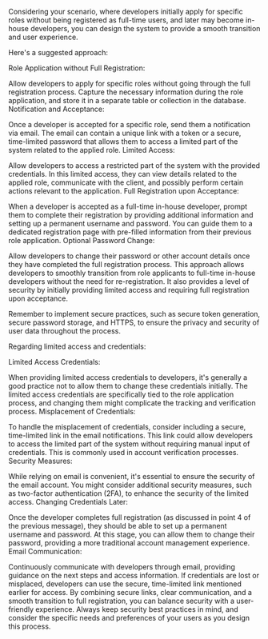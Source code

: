 Considering your scenario, where developers initially apply for specific roles without being registered as full-time users, and later may become in-house developers, you can design the system to provide a smooth transition and user experience.

Here's a suggested approach:

Role Application without Full Registration:

Allow developers to apply for specific roles without going through the full registration process.
Capture the necessary information during the role application, and store it in a separate table or collection in the database.
Notification and Acceptance:

Once a developer is accepted for a specific role, send them a notification via email.
The email can contain a unique link with a token or a secure, time-limited password that allows them to access a limited part of the system related to the applied role.
Limited Access:

Allow developers to access a restricted part of the system with the provided credentials.
In this limited access, they can view details related to the applied role, communicate with the client, and possibly perform certain actions relevant to the application.
Full Registration upon Acceptance:

When a developer is accepted as a full-time in-house developer, prompt them to complete their registration by providing additional information and setting up a permanent username and password.
You can guide them to a dedicated registration page with pre-filled information from their previous role application.
Optional Password Change:

Allow developers to change their password or other account details once they have completed the full registration process.
This approach allows developers to smoothly transition from role applicants to full-time in-house developers without the need for re-registration. It also provides a level of security by initially providing limited access and requiring full registration upon acceptance.

Remember to implement secure practices, such as secure token generation, secure password storage, and HTTPS, to ensure the privacy and security of user data throughout the process.

Regarding limited access and credentials:

Limited Access Credentials:

When providing limited access credentials to developers, it's generally a good practice not to allow them to change these credentials initially. The limited access credentials are specifically tied to the role application process, and changing them might complicate the tracking and verification process.
Misplacement of Credentials:

To handle the misplacement of credentials, consider including a secure, time-limited link in the email notifications. This link could allow developers to access the limited part of the system without requiring manual input of credentials. This is commonly used in account verification processes.
Security Measures:

While relying on email is convenient, it's essential to ensure the security of the email account. You might consider additional security measures, such as two-factor authentication (2FA), to enhance the security of the limited access.
Changing Credentials Later:

Once the developer completes full registration (as discussed in point 4 of the previous message), they should be able to set up a permanent username and password. At this stage, you can allow them to change their password, providing a more traditional account management experience.
Email Communication:

Continuously communicate with developers through email, providing guidance on the next steps and access information. If credentials are lost or misplaced, developers can use the secure, time-limited link mentioned earlier for access.
By combining secure links, clear communication, and a smooth transition to full registration, you can balance security with a user-friendly experience. Always keep security best practices in mind, and consider the specific needs and preferences of your users as you design this process.
